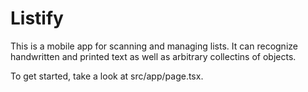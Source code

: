 
# Listify

This is a mobile app for scanning and managing lists.  It can recognize handwritten and printed text as well as arbitrary collectins of objects.

To get started, take a look at src/app/page.tsx.
